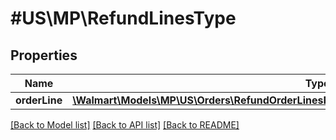 # #US\MP\RefundLinesType

## Properties

Name | Type | Description | Notes
------------ | ------------- | ------------- | -------------
**orderLine** | [**\Walmart\Models\MP\US\Orders\RefundOrderLinesRequestOrderRefundOrderLinesOrderLineInner[]**](RefundOrderLinesRequestOrderRefundOrderLinesOrderLineInner.md) |  |


[[Back to Model list]](../) [[Back to API list]](../../Api/US/MP) [[Back to README]](../../README.md)
